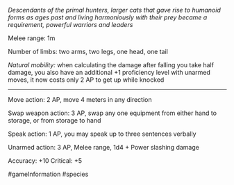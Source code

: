*Descendants of the primal hunters, larger cats that gave rise to humanoid forms as ages past and living harmoniously with their prey became a requirement, powerful warriors and leaders*

Melee range: 1m

Number of limbs: two arms, two legs, one head, one tail

*Natural mobility:* when calculating the damage after falling you take half damage, you also have an additional +1 proficiency level with unarmed moves, it now costs only 2 AP to get up while knocked

---

Move action: 2 AP, move 4 meters in any direction

Swap weapon action: 3 AP, swap any one equipment from either hand to storage, or from storage to hand

Speak action: 1 AP, you may speak up to three sentences verbally

Unarmed action: 3 AP, Melee range, 1d4 + Power slashing damage

Accuracy: +10
Critical: +5

#gameInformation #species